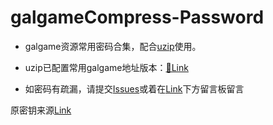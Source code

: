 # galgameCompress-Password

- galgame资源常用密码合集，配合[uzip](https://www.yuque.com/farkaway/uzip/mhy85w)使用。

- uzip已配置常用galgame地址版本：[🔗Link](https://wwi.lanzouw.com/iiQrwzie3fa)

- 如密码有疏漏，请提交[Issues](https://github.com/nameyou486/galgameCompress-Password/issues)或着在[Link](http://119.91.106.132:8881/)下方留言板留言

原密钥来源[Link](https://t.me/Galgamer_Channel/674)
